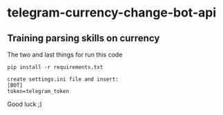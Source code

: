 # telegram-currency-change-bot-api
Training parsing skills on currency
-
The two and last things for run this code
```
pip install -r requirements.txt
```

```
create settings.ini file and insert:
[BOT]
token=telegram_token
```

Good luck ;)
